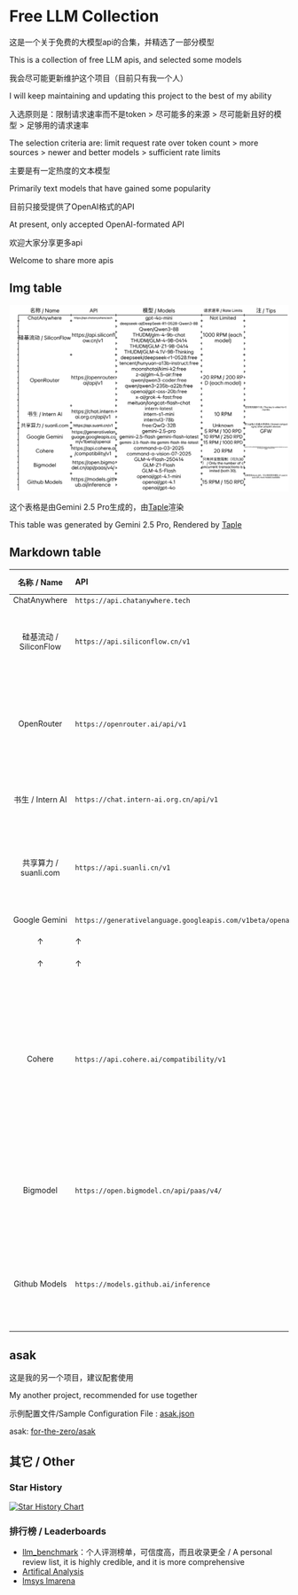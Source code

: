 # Free LLM Collection

这是一个关于免费的大模型api的合集，并精选了一部分模型

This is a collection of free LLM apis, and selected some models

我会尽可能更新维护这个项目（目前只有我一个人）

I will keep maintaining and updating this project to the best of my ability

入选原则是：限制请求速率而不是token > 尽可能多的来源 > 尽可能新且好的模型 > 足够用的请求速率

The selection criteria are: limit request rate over token count > more sources > newer and better models > sufficient rate limits

主要是有一定热度的文本模型

Primarily text models that have gained some popularity

目前只接受提供了OpenAI格式的API

At present, only accepted OpenAI-formated API

欢迎大家分享更多api

Welcome to share more apis

## Img table

![](Taple.png)

这个表格是由Gemini 2.5 Pro生成的，由[Taple](https://ftz-tools.netlify.app/taple/index.html)渲染

This table was generated by Gemini 2.5 Pro, Rendered by [Taple](https://ftz-tools.netlify.app/taple/index.html)

## Markdown table

| 名称 / Name          | API                                                       | 模型 / Models                                                                                                                                                                                                                                                | 请求速率 / Rate Limits                                                               | 后台 / Dashboard                                     | 注 / Tips                                                                                                            |
|:------------------:|:--------------------------------------------------------- |:----------------------------------------------------------------------------------------------------------------------------------------------------------------------------------------------------------------------------------------------------------:|:--------------------------------------------------------------------------------:|:-------------------------------------------------- |:------------------------------------------------------------------------------------------------------------------- |
| ChatAnywhere       | `https://api.chatanywhere.tech`                           | `gpt-4o-mini`                                                                                                                                                                                                                                              | Not Limited                                                                      | `https://api.chatanywhere.org/`                    |                                                                                                                     |
| 硅基流动 / SiliconFlow | `https://api.siliconflow.cn/v1`                           | `deepseek-ai/DeepSeek-R1-0528-Qwen3-8B` `Qwen/Qwen3-8B`  `THUDM/glm-4-9b-chat``THUDM/GLM-4-9B-0414``THUDM/GLM-Z1-9B-0414` `THUDM/GLM-4.1V-9B-Thinking`                                                                                                     | 1000 RPM (each model)                                                            | `https://cloud.siliconflow.cn/bills`               |                                                                                                                     |
| OpenRouter         | `https://openrouter.ai/api/v1`                            | `deepseek/deepseek-r1-0528:free` `tencent/hunyuan-a13b-instruct:free` `moonshotai/kimi-k2:free` `z-ai/glm-4.5-air:free` `qwen/qwen3-coder:free` `qwen/qwen3-235b-a22b:free` `openai/gpt-oss-20b:free` `x-ai/grok-4-fast:free` `meituan/longcat-flash-chat` | 20 RPM / 200 RPD (each model)                                                    | `https://openrouter.ai/activity`                   |                                                                                                                     |
| 书生 / Intern AI     | `https://chat.intern-ai.org.cn/api/v1`                    | `intern-latest` `intern-s1-mini` `internvl3-78b`                                                                                                                                                                                                           | 10 RPM                                                                           | `https://internlm.intern-ai.org.cn/api/callDetail` | 密钥有效期6个月 / The key is vailed for 6 months                                                                           |
| 共享算力 / suanli.com  | `https://api.suanli.cn/v1`                                | `free:QwQ-32B`                                                                                                                                                                                                                                             | Unknown                                                                          | `https://api.suanli.cn/detail`                     | 算力由他人设备共享提供 / Shared computing by other people's devices                                                            |
| Google Gemini      | `https://generativelanguage.googleapis.com/v1beta/openai` | `gemini-2.5-pro`                                                                                                                                                                                                                                           | 5 RPM / 100 RPD                                                                  | `https://aistudio.google.com/usage`                | GFW                                                                                                                 |
| ↑                  | ↑                                                         | `gemini-2.5-flash` `gemini-flash-latest`                                                                                                                                                                                                                   | 10 RPM / 250 RPD                                                                 | ↑                                                  |                                                                                                                     |
| ↑                  | ↑                                                         | `gemini-2.5-flash-lite` `gemini-flash-lite-latest`                                                                                                                                                                                                         | 15 RPM / 1000 RPD                                                                | ↑                                                  |                                                                                                                     |
| Cohere             | `https://api.cohere.ai/compatibility/v1`                  | `command-a-03-2025` `command-a-vision-07-2025`                                                                                                                                                                                                             | 20 RPM                                                                           | `https://dashboard.cohere.com/billing`             | 绑定支付方式可以使用速率限制跟宽松的Production Key / Binding payment methods can use rate limiting and relaxed Production Key<br/>GFW |
| Bigmodel           | `https://open.bigmodel.cn/api/paas/v4/`                   | `GLM-4-Flash-250414` `GLM-Z1-Flash` `GLM-4.5-Flash`                                                                                                                                                                                                        | 只有并发数限制（均为30） / Only the number of concurrent transactions is limited (both 30). | ?                                                  |                                                                                                                     |
| Github Models      | `https://models.github.ai/inference`                      | `openai/gpt-4.1-mini` `openai/gpt-4.1` `openai/gpt-4o`                                                                                                                                                                                                     | 15 RPM / 150 RPD                                                                 | ?                                                  | 如果使用Azure API，可以使用更多模型 / If used Azure API, more models available                                                   |

## asak

这是我的另一个项目，建议配套使用

My another project, recommended for use together

示例配置文件/Sample Configuration File : [asak.json](asak.json)

asak: [for-the-zero/asak](https://github.com/for-the-zero/asak)

## 其它 / Other

### Star History

[![Star History Chart](https://api.star-history.com/svg?repos=for-the-zero/Free-LLM-Collection&type=Date)](https://www.star-history.com/#for-the-zero/Free-LLM-Collection&Date)

### 排行榜 / Leaderboards

- [llm_benchmark](https://github.com/malody2014/llm_benchmark)：个人评测榜单，可信度高，而且收录更全 / A personal review list, it is highly credible, and it is more comprehensive
- [Artifical Analysis](https://artificialanalysis.ai/leaderboards/models)
- [lmsys lmarena](https://lmarena.ai/leaderboard)
